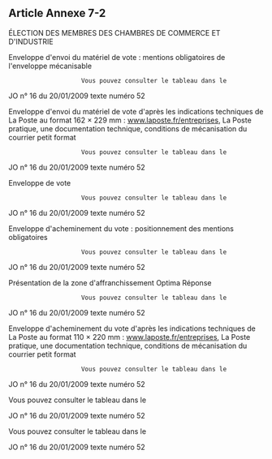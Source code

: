 Article Annexe 7-2
----
ÉLECTION DES MEMBRES DES CHAMBRES DE COMMERCE ET D'INDUSTRIE

Enveloppe d'envoi du matériel de vote : mentions obligatoires de l'enveloppe mécanisable

 						Vous pouvez consulter le tableau dans le 

JO n° 16 du 20/01/2009 texte numéro 52

Enveloppe d'envoi du matériel de vote d'après les indications techniques de La Poste au format 162 × 229 mm :
www.laposte.fr/entreprises, La Poste pratique, une documentation technique, conditions de mécanisation du courrier petit format

 						Vous pouvez consulter le tableau dans le 

JO n° 16 du 20/01/2009 texte numéro 52

Enveloppe de vote

 						Vous pouvez consulter le tableau dans le 

JO n° 16 du 20/01/2009 texte numéro 52

Enveloppe d'acheminement du vote : positionnement des mentions obligatoires

 						Vous pouvez consulter le tableau dans le 

JO n° 16 du 20/01/2009 texte numéro 52

Présentation de la zone d'affranchissement Optima Réponse

 						Vous pouvez consulter le tableau dans le 

JO n° 16 du 20/01/2009 texte numéro 52

Enveloppe d'acheminement du vote d'après les indications techniques de La Poste au format 110 × 220 mm :
www.laposte.fr/entreprises, La Poste pratique, une documentation technique, conditions de mécanisation du courrier petit format

 						Vous pouvez consulter le tableau dans le 

JO n° 16 du 20/01/2009 texte numéro 52

Vous pouvez consulter le tableau dans le 

JO n° 16 du 20/01/2009 texte numéro 52

Vous pouvez consulter le tableau dans le 

JO n° 16 du 20/01/2009 texte numéro 52
